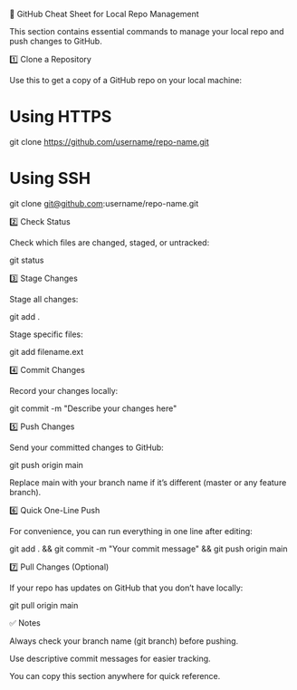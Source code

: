 
📝 GitHub Cheat Sheet for Local Repo Management

This section contains essential commands to manage your local repo and push changes to GitHub.

1️⃣ Clone a Repository

Use this to get a copy of a GitHub repo on your local machine:

# Using HTTPS
git clone https://github.com/username/repo-name.git

# Using SSH
git clone git@github.com:username/repo-name.git

2️⃣ Check Status

Check which files are changed, staged, or untracked:

git status

3️⃣ Stage Changes

Stage all changes:

git add .


Stage specific files:

git add filename.ext

4️⃣ Commit Changes

Record your changes locally:

git commit -m "Describe your changes here"

5️⃣ Push Changes

Send your committed changes to GitHub:

git push origin main


Replace main with your branch name if it’s different (master or any feature branch).

6️⃣ Quick One-Line Push

For convenience, you can run everything in one line after editing:

git add . && git commit -m "Your commit message" && git push origin main

7️⃣ Pull Changes (Optional)

If your repo has updates on GitHub that you don’t have locally:

git pull origin main

✅ Notes

Always check your branch name (git branch) before pushing.

Use descriptive commit messages for easier tracking.

You can copy this section anywhere for quick reference.